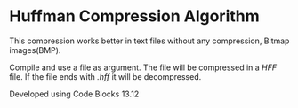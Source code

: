 Huffman Compression Algorithm
==============================

This compression works better in text files without any compression, Bitmap images(BMP).

Compile and use a file as argument. The file will be compressed in a *HFF* file.
If the file ends with *.hff* it will be decompressed.

Developed using Code Blocks 13.12